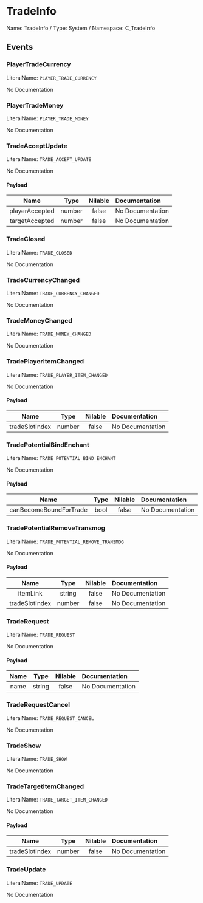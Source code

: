 # TradeInfo

Name: TradeInfo / Type: System / Namespace: C_TradeInfo

## Events

### PlayerTradeCurrency
LiteralName: `PLAYER_TRADE_CURRENCY`

No Documentation

### PlayerTradeMoney
LiteralName: `PLAYER_TRADE_MONEY`

No Documentation

### TradeAcceptUpdate
LiteralName: `TRADE_ACCEPT_UPDATE`

No Documentation

#### Payload
|Name|Type|Nilable|Documentation|
|:---:|:---:|:---:|:---|
|playerAccepted|number|false|No Documentation|
|targetAccepted|number|false|No Documentation|
### TradeClosed
LiteralName: `TRADE_CLOSED`

No Documentation

### TradeCurrencyChanged
LiteralName: `TRADE_CURRENCY_CHANGED`

No Documentation

### TradeMoneyChanged
LiteralName: `TRADE_MONEY_CHANGED`

No Documentation

### TradePlayerItemChanged
LiteralName: `TRADE_PLAYER_ITEM_CHANGED`

No Documentation

#### Payload
|Name|Type|Nilable|Documentation|
|:---:|:---:|:---:|:---|
|tradeSlotIndex|number|false|No Documentation|
### TradePotentialBindEnchant
LiteralName: `TRADE_POTENTIAL_BIND_ENCHANT`

No Documentation

#### Payload
|Name|Type|Nilable|Documentation|
|:---:|:---:|:---:|:---|
|canBecomeBoundForTrade|bool|false|No Documentation|
### TradePotentialRemoveTransmog
LiteralName: `TRADE_POTENTIAL_REMOVE_TRANSMOG`

No Documentation

#### Payload
|Name|Type|Nilable|Documentation|
|:---:|:---:|:---:|:---|
|itemLink|string|false|No Documentation|
|tradeSlotIndex|number|false|No Documentation|
### TradeRequest
LiteralName: `TRADE_REQUEST`

No Documentation

#### Payload
|Name|Type|Nilable|Documentation|
|:---:|:---:|:---:|:---|
|name|string|false|No Documentation|
### TradeRequestCancel
LiteralName: `TRADE_REQUEST_CANCEL`

No Documentation

### TradeShow
LiteralName: `TRADE_SHOW`

No Documentation

### TradeTargetItemChanged
LiteralName: `TRADE_TARGET_ITEM_CHANGED`

No Documentation

#### Payload
|Name|Type|Nilable|Documentation|
|:---:|:---:|:---:|:---|
|tradeSlotIndex|number|false|No Documentation|
### TradeUpdate
LiteralName: `TRADE_UPDATE`

No Documentation
